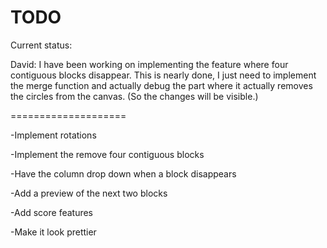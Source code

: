 TODO
====================
Current status:

David: I have been working on implementing the feature where four contiguous blocks disappear. This is nearly done, I just need to implement the merge function and actually debug the part where it actually removes the circles from the canvas. (So the changes will be visible.)

====================

-Implement rotations

-Implement the remove four contiguous blocks

-Have the column drop down when a block disappears

-Add a preview of the next two blocks

-Add score features

-Make it look prettier 


